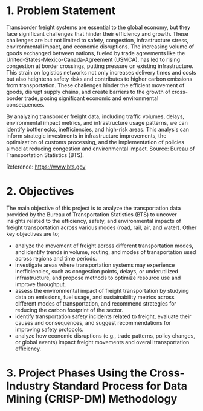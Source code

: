 # 1. Problem Statement
Transborder freight systems are essential to the global economy, but they face significant challenges that hinder their efficiency and growth. These challenges are but not limited to safety, congestion, infrastructure stress, environmental impact, and economic disruptions.
The increasing volume of goods exchanged between nations, fueled by trade agreements like the United-States-Mexico-Canada-Agreement (USMCA), has led to rising congestion at border crossings, putting pressure on existing infrastructure. This strain on logistics networks not only increases delivery times and costs but also heightens safety risks and contributes to higher carbon emissions from transportation. These challenges hinder the efficient movement of goods, disrupt supply chains, and create barriers to the growth of cross-border trade, posing significant economic and environmental consequences.

By analyzing transborder freight data, including traffic volumes, delays, environmental impact metrics, and infrastructure usage patterns, we can identify bottlenecks, inefficiencies, and high-risk areas. This analysis can inform strategic investments in infrastructure improvements, the optimization of customs processing, and the implementation of policies aimed at reducing congestion and environmental impact. 
Source: Bureau of Transportation Statistics (BTS).

Reference: https://www.bts.gov

# 2. Objectives
The main objective of this project is to analyze the transportation data provided by the Bureau of Transportation Statistics (BTS) to uncover insights related to the efficiency, safety, and environmental impacts of freight transportation across various modes (road, rail, air, and water). Other key objectives are to;

- analyze the movement of freight across different transportation modes, and identify trends in volume, routing, and modes of transportation used across regions and time periods.
-  investigate areas where transportation systems may experience inefficiencies, such as congestion points, delays, or underutilized infrastructure, and propose methods to optimize resource use and improve throughput.
-  assess the environmental impact of freight transportation by studying data on emissions, fuel usage, and sustainability metrics across different modes of transportation, and recommend strategies for reducing the carbon footprint of the sector.
-  identify transportation safety incidents related to freight, evaluate their causes and consequences, and suggest recommendations for improving safety protocols.
-  analyze how economic disruptions (e.g., trade patterns, policy changes, or global events) impact freight movements and overall transportation efficiency.

# 3. Project Phases Using the Cross-Industry Standard Process for Data Mining (CRISP-DM) Methodology
